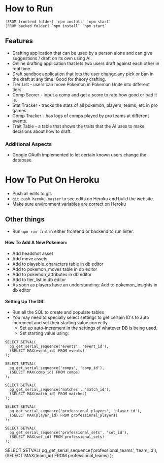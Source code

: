 # How to Run

```
[FROM frontend folder] `npm install` `npm start`
[FROM backed folder] `npm install` `npm start`
```

## Features
- Drafting application that can be used by a person alone and can give suggestions / draft on its own using AI.
- Online drafting application that lets two users draft against each other in real time.
- Draft sandbox application that lets the user change any pick or ban in the draft at any time. Good for theory crafting.
- Tier List - users can move Pokemon in Pokemon Unite into different tiers.
- Comp Scorer - input a comp and get a score to rate how good or bad it is.
- Stat Tracker - tracks the stats of all pokemon, players, teams, etc in pro games.
- Comp Tracker - has logs of comps played by pro teams at different events.
- Trait Table - a table that shows the traits that the AI uses to make decisions about how to draft. 

### Additional Aspects
- Google OAuth implemented to let certain known users change the database.

# How To Put On Heroku

- Push all edits to git.
- `git push heroku master` to see edits on Heroku and build the website.
- Make sure environment variables are correct on Heroku

## Other things

- Run `npm run lint` in either frontend or backend to run linter.

#### How To Add A New Pokemon:

- Add headshot asset
- Add move assets
- Add to playable_characters table in db editor
- Add to pokemon_moves table in db editor
- Add to pokemon_attributes in db editor
- Add to tier_list in db editor
- As soon as players have an understanding: Add to pokemon_insights in db editor

#### Setting Up The DB:

- Run all the SQL to create and populate tables
- You may need to specially select settings to get certain ID's to auto increment and set their starting value correctly.
    - Set up auto-increment in the settings of whatever DB is being used.
    - Set starting value using:
```
SELECT SETVAL(
  pg_get_serial_sequence('events', 'event_id'),
  (SELECT MAX(event_id) FROM events)
);
```
```
SELECT SETVAL(
  pg_get_serial_sequence('comps', 'comp_id'),
  (SELECT MAX(comp_id) FROM comps)
);
```
```
SELECT SETVAL(
  pg_get_serial_sequence('matches', 'match_id'),
  (SELECT MAX(match_id) FROM matches)
);
```
```
SELECT SETVAL(
  pg_get_serial_sequence('professional_players', 'player_id'),
  (SELECT MAX(player_id) FROM professional_players)
);
```
```
SELECT SETVAL(
  pg_get_serial_sequence('professional_sets', 'set_id'),
  (SELECT MAX(set_id) FROM professional_sets)
);
```
SELECT SETVAL(
  pg_get_serial_sequence('professional_teams', 'team_id'),
  (SELECT MAX(team_id) FROM professional_teams)
);
```